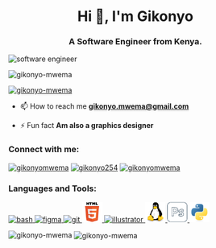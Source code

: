 <!--[![MasterHead](https://encrypted-tbn0.gstatic.com/images?q=tbn:ANd9GcR_TYg6MEO6IAYcV_TNdx6QeTeCrQC181iV--2nZO34cH5JWIzANvUuap6u6g&s)]-->
<h1 align="center">Hi 👋, I'm Gikonyo</h1>
<h3 align="center">A Software Engineer from Kenya.</h3>

<img src="https://encrypted-tbn0.gstatic.com/images?q=tbn:ANd9GcSkgNIgZwf3Ff-EGi4vv25UkZs-wdWgHZ2iqLJVWtRLU-QTLOEjTZDqw9E4bEwqTxmlZIs" alt="software engineer" width="50%" height="">


<p align="left"> <img src="https://komarev.com/ghpvc/?username=gikonyo-mwema&label=Profile%20views&color=0e75b6&style=flat" alt="gikonyo-mwema" /> </p>

<p align="left"> <a href="https://github.com/ryo-ma/github-profile-trophy"><img src="https://github-profile-trophy.vercel.app/?username=gikonyo-mwema" alt="gikonyo-mwema" /></a> </p>


- 📫 How to reach me **gikonyo.mwema@gmail.com**

- ⚡ Fun fact **Am also a graphics designer**

<h3 align="left">Connect with me:</h3>
<p align="left">
<a href="https://twitter.com/gikonyomwema" target="blank"><img align="center" src="https://raw.githubusercontent.com/rahuldkjain/github-profile-readme-generator/master/src/images/icons/Social/twitter.svg" alt="gikonyomwema" height="30" width="40" /></a>
<a href="https://linkedin.com/in/gikonyo254" target="blank"><img align="center" src="https://raw.githubusercontent.com/rahuldkjain/github-profile-readme-generator/master/src/images/icons/Social/linked-in-alt.svg" alt="gikonyo254" height="30" width="40" /></a>
<a href="https://www.behance.net/gikonyomwema" target="blank"><img align="center" src="https://raw.githubusercontent.com/rahuldkjain/github-profile-readme-generator/master/src/images/icons/Social/behance.svg" alt="gikonyomwema" height="30" width="40" /></a>
</p>

<h3 align="left">Languages and Tools:</h3>
<p align="left"> <a href="https://www.gnu.org/software/bash/" target="_blank" rel="noreferrer"> <img src="https://www.vectorlogo.zone/logos/gnu_bash/gnu_bash-icon.svg" alt="bash" width="40" height="40"/> </a> <!--<a href="https://www.cprogramming.com/" target="_blank" rel="noreferrer"> <img src="https://raw.githubusercontent.com/devicons/devicon/master/icons/c/c-original.svg" alt="c" width="40" height="40"/> </a> <a href="https://www.w3schools.com/css/" target="_blank" rel="noreferrer"> <img src="https://raw.githubusercontent.com/devicons/devicon/master/icons/css3/css3-original-wordmark.svg" alt="css3" width="40" height="40"/> </a>-->
  <a href="https://www.figma.com/" target="_blank" rel="noreferrer"> <img src="https://www.vectorlogo.zone/logos/figma/figma-icon.svg" alt="figma" width="40" height="40"/> </a> <a href="https://git-scm.com/" target="_blank" rel="noreferrer"> <img src="https://www.vectorlogo.zone/logos/git-scm/git-scm-icon.svg" alt="git" width="40" height="40"/> </a> <a href="https://www.w3.org/html/" target="_blank" rel="noreferrer"> <img src="https://raw.githubusercontent.com/devicons/devicon/master/icons/html5/html5-original-wordmark.svg" alt="html5" width="40" height="40"/> </a> <a href="https://www.adobe.com/in/products/illustrator.html" target="_blank" rel="noreferrer"> <img src="https://www.vectorlogo.zone/logos/adobe_illustrator/adobe_illustrator-icon.svg" alt="illustrator" width="40" height="40"/> </a> <a href="https://www.linux.org/" target="_blank" rel="noreferrer"> <img src="https://raw.githubusercontent.com/devicons/devicon/master/icons/linux/linux-original.svg" alt="linux" width="40" height="40"/> </a> <a href="https://www.photoshop.com/en" target="_blank" rel="noreferrer"> <img src="https://raw.githubusercontent.com/devicons/devicon/master/icons/photoshop/photoshop-line.svg" alt="photoshop" width="40" height="40"/> </a> <a href="https://www.python.org" target="_blank" rel="noreferrer"> <img src="https://raw.githubusercontent.com/devicons/devicon/master/icons/python/python-original.svg" alt="python" width="40" height="40"/> </a> <!--<a href="https://www.adobe.com/products/xd.html" target="_blank" rel="noreferrer"> <img src="https://cdn.worldvectorlogo.com/logos/adobe-xd.svg" alt="xd" width="40" height="40"/> </a>--> </p>

<p><img align="left" src="https://github-readme-stats.vercel.app/api/top-langs?username=gikonyo-mwema&show_icons=true&locale=en&layout=compact" alt="gikonyo-mwema" /></p>

<p>&nbsp;<img align="center" src="https://github-readme-stats.vercel.app/api?username=gikonyo-mwema&show_icons=true&locale=en" alt="gikonyo-mwema" /></p>
